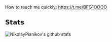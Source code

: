 How to reach me quickly: https://t.me/BFG1OOOO

## 𝗦𝘁𝗮𝘁𝘀

![NikolayPianikov's github stats](https://github-readme-stats.vercel.app/api?username=NikolayPianikov&show_icons=true&theme=codeSTACKr)
